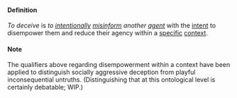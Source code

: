 #### Definition

*To deceive* is *to [intentionally](https://github.com/gcassel/Modular-Organization-Terminology/blob/master/terms/intend.md) [misinform](https://github.com/gcassel/Modular-Organization-Terminology/blob/master/terms/misinform.md) another [agent](https://github.com/gcassel/Modular-Organization-Terminology/blob/master/terms/agent.md)* with the [intent](https://github.com/gcassel/Modular-Organization-Terminology/blob/master/terms/intend.md) to disempower them and reduce their agency within a [specific](https://github.com/gcassel/Modular-Organization-Terminology/blob/master/terms/specific.md) [context](https://github.com/gcassel/Modular-Organization-Terminology/blob/master/terms/context.md).

#### Note

The qualifiers above regarding disempowerment within a context have been applied to distinguish socially aggressive deception from playful inconsequential untruths.  (Distinguishing that at this ontological level is certainly debatable; WIP.)
